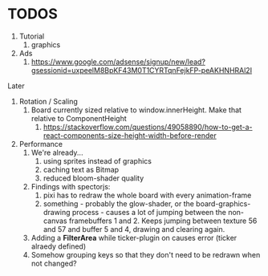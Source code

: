 # TODOS

1. Tutorial
   1. graphics
2. Ads
   1. https://www.google.com/adsense/signup/new/lead?gsessionid=uxpeelM8BpKF43M0T1CYRTqnFejkFP-peAKHNHRAl2I


Later
   1. Rotation / Scaling
      1. Board currently sized relative to window.innerHeight. Make that relative to ComponentHeight
         1. https://stackoverflow.com/questions/49058890/how-to-get-a-react-components-size-height-width-before-render
   2. Performance
      1. We're already...
         1. using sprites instead of graphics
         2. caching text as Bitmap
         3. reduced bloom-shader quality
      2. Findings with spectorjs:
         1. pixi has to redraw the whole board with every animation-frame
         2. something - probably the glow-shader, or the board-graphics-drawing process - causes a lot of jumping between the non-canvas framebuffers 1 and 2. Keeps jumping between texture 56 and 57 and buffer 5 and 4, drawing and clearing again.
      3. Adding a **FilterArea** while ticker-plugin on causes error (ticker alraedy defined)
      4. Somehow grouping keys so that they don't need to be redrawn when not changed?
